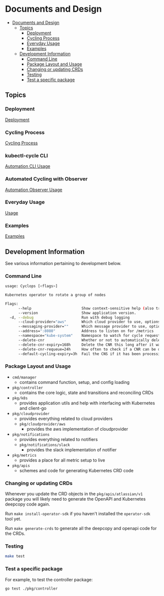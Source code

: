 # Documents and Design

- [Documents and Design](#documents-and-design)
  - [Topics](#topics)
    - [Deployment](#deployment)
    - [Cycling Process](#cycling-process)
    - [Everyday Usage](#everyday-usage)
    - [Examples](#examples)
  - [Development Information](#development-information)
    - [Command Line](#command-line)
    - [Package Layout and Usage](#package-layout-and-usage)
    - [Changing or updating CRDs](#changing-or-updating-crds)
    - [Testing](#testing)
    - [Test a specific package](#test-a-specific-package)

## Topics

### Deployment

[Deployment](./deployment/README.md)

### Cycling Process

[Cycling Process](./cycling/README.md#process)

### kubectl-cycle CLI

[Automation CLI Usage](./automation/README.md#cli)

### Automated Cycling with Observer

[Automation Observer Usage](./automation/README.md#observer)

### Everyday Usage

[Usage](./cycling/README.md#usage)

### Examples

[Examples](./cycling/examples/README.md)

## Development Information

See various information pertaining to development below.

### Command Line

```bash
usage: Cyclops [<flags>]

Kubernetes operator to rotate a group of nodes

Flags:
      --help                       Show context-sensitive help (also try --help-long and --help-man).
      --version                    Show application version.
  -d, --debug                      Run with debug logging
      --cloud-provider="aws"       Which cloud provider to use, options: [aws]
      --messaging-provider=""      Which message provider to use, options: [slack] (Optional)
      --address=":8080"            Address to listen on for /metrics
      --namespace="kube-system"    Namespace to watch for cycle request objects
      --delete-cnr                 Whether or not to automatically delete CNRs
      --delete-cnr-expiry=168h     Delete the CNR this long after it was created and is successful
      --delete-cnr-requeue=24h     How often to check if a CNR can be deleted
      --default-cycling-expiry=3h  Fail the CNS if it has been processing for this long
```

### Package Layout and Usage

- `cmd/manager`
    - contains command function, setup, and config loading
- `pkg/controller`
    - contains the core logic, state and transitions and reconciling CRDs
- `pkg/k8s`
    - provides application utils and help with interfacing with Kubernetes and client-go
- `pkg/cloudprovider`
    - provides everything related to cloud providers
    - `pkg/cloudprovider/aws`
      - provides the aws implementation of cloudprovider
- `pkg/notifications`
    - provides everything related to notifiers
    - `pkg/notifications/slack`
      - provides the slack implementation of notifier
- `pkg/metrics`
    - provides a place for all metric setup to live
- `pkg/apis`
    - schemes and code for generating Kubernetes CRD code

### Changing or updating CRDs

Whenever you update the CRD objects in the `pkg/apis/atlassian/v1` package you will likely need to generate the OpenAPI and Kubernetes deepcopy code again.

Run `make install-operator-sdk` if you haven't installed the `operator-sdk` tool yet.

Run `make generate-crds` to generate all the deepcopy and openapi code for the CRDs.  

### Testing
```bash
make test
```

### Test a specific package
For example, to test the controller package:

```bash
go test ./pkg/controller
```
